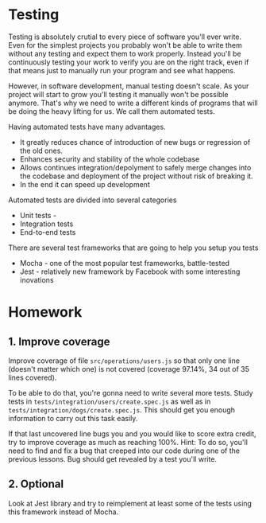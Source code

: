 # Testing

Testing is absolutely crutial to every piece of software you'll ever write. Even for the simplest projects you probably
won't be able to write them without any testing and expect them to work properly. Instead you'll be continuously
testing your work to verify you are on the right track, even if that means just to manually run your program and see
what happens.

However, in software development, manual testing doesn't scale. As your project will start to grow you'll testing it
manually won't be possible anymore. That's why we need to write a different kinds of programs that will be doing the
heavy lifting for us. We call them automated tests.

Having automated tests have many advantages.
 - It greatly reduces chance of introduction of new bugs or regression of the old ones.
 - Enhances security and stability of the whole codebase
 - Allows continues integration/depolyment to safely merge changes into the codebase and deployment of the project
 without risk of breaking it.
 - In the end it can speed up development
      

Automated tests are divided into several categories
 - Unit tests -
 - Integration tests
 - End-to-end tests
 
There are several test frameworks that are going to help you setup you tests
 - Mocha - one of the most popular test frameworks, battle-tested
 - Jest - relatively new framework by Facebook with some interesting inovations  


# Homework

## 1. Improve coverage
Improve coverage of file `src/operations/users.js` so that only one
line (doesn't matter which one) is not covered (coverage 97.14%, 34 out of 35 lines covered).

To be able to do that, you're gonna need to write several more tests. Study tests in `tests/integration/users/create.spec.js` as well as in
`tests/integration/dogs/create.spec.js`. This should get you enough
information to carry out this task easily.

If that last uncovered line bugs you and you would like to score extra credit, try to improve coverage as much as reaching
100%. Hint: To do so, you'll need to find and fix a bug that creeped 
into our code during one of the previous lessons. Bug should get revealed by a test you'll write. 

## 2. Optional

Look at Jest library and try to reimplement at least some of the tests using this framework instead of Mocha.
